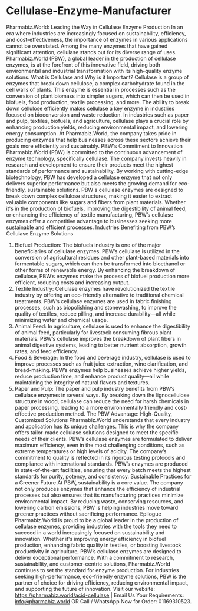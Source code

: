 # Cellulase-Enzyme-Manufacturer
Pharmabiz.World: Leading the Way in Cellulase Enzyme Production
In an era where industries are increasingly focused on sustainability, efficiency, and cost-effectiveness, the importance of enzymes in various applications cannot be overstated. Among the many enzymes that have gained significant attention, cellulase stands out for its diverse range of uses. Pharmabiz.World (PBW), a global leader in the production of cellulase enzymes, is at the forefront of this innovative field, driving both environmental and industrial transformation with its high-quality enzyme solutions.
 What is Cellulase and Why is it Important?
Cellulase is a group of enzymes that break down cellulose, a complex carbohydrate found in the cell walls of plants. This enzyme is essential in processes such as the conversion of plant biomass into simpler sugars, which can then be used in biofuels, food production, textile processing, and more. The ability to break down cellulose efficiently makes cellulase a key enzyme in industries focused on bioconversion and waste reduction.
In industries such as paper and pulp, textiles, biofuels, and agriculture, cellulase plays a crucial role by enhancing production yields, reducing environmental impact, and lowering energy consumption. At Pharmabiz.World, the company takes pride in producing enzymes that help businesses across these sectors achieve their goals more efficiently and sustainably.
 PBW's Commitment to Innovation
Pharmabiz.World (PBW) is committed to the continuous advancement of enzyme technology, specifically cellulase. The company invests heavily in research and development to ensure their products meet the highest standards of performance and sustainability. By working with cutting-edge biotechnology, PBW has developed a cellulase enzyme that not only delivers superior performance but also meets the growing demand for eco-friendly, sustainable solutions.
PBW's cellulase enzymes are designed to break down complex cellulose structures, making it easier to extract valuable components like sugars and fibers from plant materials. Whether it's in the production of biofuels, improving the digestibility of animal feed, or enhancing the efficiency of textile manufacturing, PBW’s cellulase enzymes offer a competitive advantage to businesses seeking more sustainable and efficient processes.
 Industries Benefiting from PBW’s Cellulase Enzyme Solutions
1. Biofuel Production: The biofuels industry is one of the major beneficiaries of cellulase enzymes. PBW’s cellulase is utilized in the conversion of agricultural residues and other plant-based materials into fermentable sugars, which can then be transformed into bioethanol or other forms of renewable energy. By enhancing the breakdown of cellulose, PBW’s enzymes make the process of biofuel production more efficient, reducing costs and increasing output.
2. Textile Industry: Cellulase enzymes have revolutionized the textile industry by offering an eco-friendly alternative to traditional chemical treatments. PBW’s cellulase enzymes are used in fabric finishing processes, such as biopolishing and stonewashing, to improve the quality of textiles, reduce pilling, and increase durability—all while minimizing water and chemical usage.
3. Animal Feed: In agriculture, cellulase is used to enhance the digestibility of animal feed, particularly for livestock consuming fibrous plant materials. PBW’s cellulase improves the breakdown of plant fibers in animal digestive systems, leading to better nutrient absorption, growth rates, and feed efficiency.
4. Food & Beverage: In the food and beverage industry, cellulase is used to improve processes such as fruit juice extraction, wine clarification, and bread-making. PBW’s enzymes help businesses achieve higher yields, reduce production time, and enhance product quality—all while maintaining the integrity of natural flavors and textures.
5. Paper and Pulp: The paper and pulp industry benefits from PBW’s cellulase enzymes in several ways. By breaking down the lignocellulose structure in wood, cellulase can reduce the need for harsh chemicals in paper processing, leading to a more environmentally friendly and cost-effective production method.
 The PBW Advantage: High-Quality, Customized Solutions
Pharmabiz.World understands that every industry and application has its unique challenges. This is why the company offers tailor-made cellulase solutions designed to meet the specific needs of their clients. PBW’s cellulase enzymes are formulated to deliver maximum efficiency, even in the most challenging conditions, such as extreme temperatures or high levels of acidity.
The company’s commitment to quality is reflected in its rigorous testing protocols and compliance with international standards. PBW’s enzymes are produced in state-of-the-art facilities, ensuring that every batch meets the highest standards for purity, potency, and consistency.
 Sustainable Practices for a Greener Future
At PBW, sustainability is a core value. The company not only produces enzymes that enhance the efficiency of industrial processes but also ensures that its manufacturing practices minimize environmental impact. By reducing waste, conserving resources, and lowering carbon emissions, PBW is helping industries move toward greener practices without sacrificing performance.
 Epilogue
Pharmabiz.World is proud to be a global leader in the production of cellulase enzymes, providing industries with the tools they need to succeed in a world increasingly focused on sustainability and innovation. Whether it's improving energy efficiency in biofuel production, enhancing fabric quality in textiles, or boosting livestock productivity in agriculture, PBW’s cellulase enzymes are designed to deliver exceptional performance.
With a commitment to research, sustainability, and customer-centric solutions, Pharmabiz.World continues to set the standard for enzyme production. For industries seeking high-performance, eco-friendly enzyme solutions, PBW is the partner of choice for driving efficiency, reducing environmental impact, and supporting the future of innovation.
Visit our website: https://pharmabiz.world/acid-cellulase | Email Us Your Requirements: info@pharmabiz.world OR Call / WhatsApp Now for Order: 01169310523.
